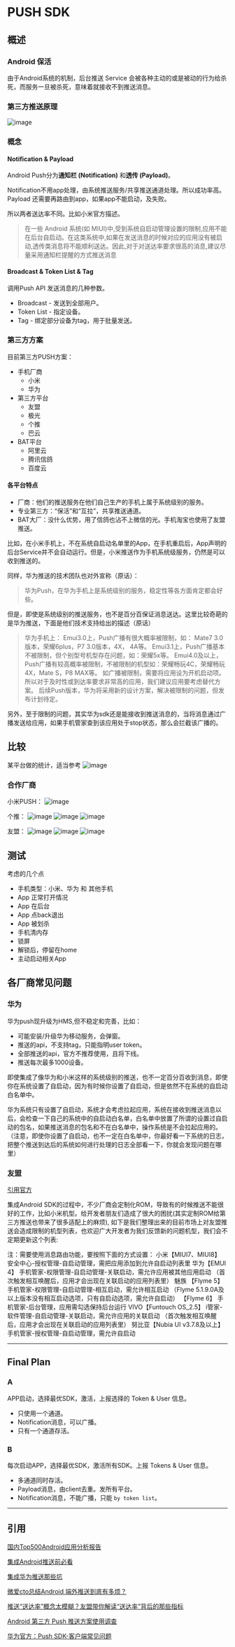 # PUSH SDK

## 概述
### Android 保活
由于Android系统的机制，后台推送 Service 会被各种主动的或是被动的行为给杀死，而服务一旦被杀死，意味着就接收不到推送消息。

### 第三方推送原理

![image](https://github.com/ddaitest/PushCollector/blob/master/res/flow.png?raw=true)

### 概念

#### Notification & Payload
Android Push分为**通知栏 (Notification)** 和**透传 (Payload)**。

Notification不用app处理，由系统推送服务/共享推送通道处理。所以成功率高。
Payload 还需要再路由到app，如果app不能启动，及失败。

所以两者送达率不同。比如小米官方描述。
> 在一些 Android 系统(如 MIUI)中,受到系统自启动管理设置的限制,应用不能在后台自启动。在这类系统中,如果在发送消息的时候对应的应用没有被启动,透传类消息将不能顺利送达。因此,对于对送达率要求很高的消息,建议尽量采用通知栏提醒的方式推送消息

#### Broadcast & Token List & Tag
调用Push API 发送消息的几种参数。
- Broadcast - 发送到全部用户。
- Token List - 指定设备。
- Tag - 绑定部分设备为tag，用于批量发送。


### 第三方方案
目前第三方PUSH方案：
- 手机厂商
    - 小米
    - 华为
- 第三方平台
    - 友盟
    - 极光
    - 个推
    - 巴云
- BAT平台
    - 阿里云
    - 腾讯信鸽
    - 百度云

#### 各平台特点
 - 厂商：他们的推送服务在他们自己生产的手机上属于系统级别的服务。
 - 专业第三方：“保活”和“互拉”，共享推送通道。
 - BAT大厂：没什么优势，用了信鸽也沾不上微信的光。手机淘宝也使用了友盟推送。
 

比如，在小米手机上，不在系统自启动名单里的App，在手机重启后，App声明的后台Service并不会自动运行。但是，小米推送作为手机系统级服务，仍然是可以收到推送的。

同样，华为推送的技术团队也对外宣称（原话）：
> 华为Push，在华为手机上是系统级别的服务，稳定性等各方面肯定都会好些。

但是，即使是系统级别的推送服务，也不是百分百保证消息送达。这里比较奇葩的是华为推送，下面是他们技术支持给出的描述（原话） 
> 华为手机上：
Emui3.0上，Push广播有很大概率被限制，如： Mate7 3.0版本，荣耀6plus，P7 3.0版本，4X， 4A等。
Emui3.1上，Push广播基本不被限制，但个别型号机型存在问题，如：荣耀5x等。
Emui4.0及以上，Push广播有较高概率被限制，不被限制的机型如：荣耀畅玩4C，荣耀畅玩4X，Mate S，P8 MAX等。
如广播被限制，需要将应用设为开机启动项。所以对于及时性或到达率要求非常高的应用，我们建议应用要考虑替代方案。
后续Push版本，华为将采用新的设计方案，解决被限制的问题，但发布计划待定。

另外，至于限制的问题，其实华为sdk还是能接收到推送消息的，当将消息通过广播发送给应用，如果手机管家查到该应用处于stop状态，那么会拦截该广播的。







## 比较
某平台做的统计，适当参考
![image](http://static.open-open.com/lib/uploadImg/20160711/20160711152842_976.jpg)



### 合作厂商
小米PUSH：
![image](https://github.com/ddaitest/PushCollector/blob/master/res/mi_1.png?raw=true)

个推：
![image](https://github.com/ddaitest/PushCollector/blob/master/res/gt_1.png?raw=true)
![image](https://github.com/ddaitest/PushCollector/blob/master/res/gt_2.png?raw=true)
![image](https://github.com/ddaitest/PushCollector/blob/master/res/gt_3.png?raw=true)

友盟：
![image](https://github.com/ddaitest/PushCollector/blob/master/res/umeng_1.png?raw=true)
![image](https://github.com/ddaitest/PushCollector/blob/master/res/umeng_2.png?raw=true)
![image](https://github.com/ddaitest/PushCollector/blob/master/res/umeng_3.png?raw=true)

## 测试
考虑的几个点
- 手机类型：小米、华为 和 其他手机
- App 正常打开情况
- App 在后台
- App 点back退出
- App 被划杀
- 手机清内存
- 锁屏
- 解锁后，停留在home
- 主动启动相关App

## 各厂商常见问题

### 华为
华为push现升级为HMS,但不稳定和完善，比如：
- 可能安装/升级华为移动服务，会弹窗。
- 推送的api，不支持tag，只能指明user token。
- 全部推送的api，官方不推荐使用，且将下线。
- 推送每次最多1000设备。


即使集成了像华为和小米这样的系统级别的推送，也不一定百分百收到消息，即使你在系统设置了自启动，因为有时候你设置了自启动，但是依然不在系统的自启动白名单中。

华为系统只有设置了自启动，系统才会考虑拉起应用，系统在接收到推送消息以后，会检查一下自己的系统中的自启动白名单，白名单中放置了所谓的设置过自启动的包名，如果推送消息的包名和不在白名单中，操作系统是不会拉起应用的。（注意，即使你设置了自启动，也不一定在白名单中，你最好看一下系统的日志，把整个推送到达后的系统如何进行处理的日志全部看一下，你就会发现问题在哪里）

### 友盟
[引用官方](http://bbs.umeng.com/thread-21334-1-1.html)

集成Android SDK的过程中，不少厂商会定制化ROM，导致有的时候推送不能很好的工作，比如小米机型。给开发者朋友们造成了很大的困扰(其实定制ROM给第三方推送也带来了很多适配上的麻烦), 如下是我们整理出来的目前市场上对友盟推送会造成限制的机型列表，也欢迎广大开发者为我们反馈新的问题机型，我们会不定期更新这个列表:

注：需要使用消息路由功能，要按照下面的方式设置： 
小米【MIUI7、MIUI8】
       安全中心-授权管理-自启动管理，需把应用添加到允许自启动列表里
华为【EMUI 4】
       手机管家-权限管理-自启动管理-关联启动，需允许应用被其他应用启动
      （首次触发相互唤醒后，应用才会出现在关联启动的应用列表里）
魅族
       【Flyme 5】
        手机管家-权限管理-自启动管理-相互启动，需允许相互启动
      （Flyme 5.1.9.0A及以上版本没有相互启动选项，只有自启动选项，需允许自启动）
       【Flyme 6】
        手机管家-后台管理，应用需勾选保持后台运行
VIVO【Funtouch OS_2.5】
       i管家-软件管理-自启动管理-关联启动，需允许应用的关联启动
      （首次触发相互唤醒后，应用才会出现在关联启动的应用列表里）
努比亚【Nubia UI v3.7.8及以上】
       手机管家-授权管理-自启动管理，需允许自启动


---
## Final Plan
### A
APP启动，选择最优SDK，激活，上报选择的 Token & User 信息。

- 只使用一个通道。
- Notification消息，可以广播。
- 只有一个通道存活。

### B
每次启动APP，选择最优SDK，激活所有SDK。上报 Tokens & User 信息。

- 多通道同时存活。
- Payload消息，由client去重。发所有平台。
- Notification消息，不能广播，只能 `by token list`。

---
## 引用
[国内Top500Android应用分析报告](http://www.open-open.com/lib/view/open1468222124208.html)

[集成Android推送前必看](http://www.jianshu.com/p/017096be88da)

[集成华为推送那些坑](http://www.jianshu.com/p/47a6826f9815)

[微爱cto总结Android 端外推送到底有多烦？](https://juejin.im/post/57a19c012e958a0066715d0c)

[推送“送达率”概念太模糊？友盟带你解读“送达率”背后的那些指标](http://blog.umeng.com/%E5%B7%A5%E7%A8%8B%E6%8A%80%E6%9C%AF/4541.html)

[Android 第三方 Push 推送方案使用调查](https://github.com/android-cn/topics/issues/4#issuecomment-223264673)

[华为官方：Push SDK-客户端常见问题](http://club.huawei.com/thread-10205061-1-1-2851.html)